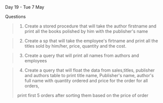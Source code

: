 Day 19 - Tue 7 May

Questions



>1) Create a stored procedure that will take the author firstname and print all the books polished by him with the publisher's name

 
>2) Create a sp that will take the employee's firtname and print all the titles sold by him/her, price, quantity and the cost.
 
>3) Create a query that will print all names from authors and employees
 
>4) Create a  query that will float the data from sales,titles, publisher and authors table to print title name, Publisher's name, author's full name with quantity ordered and price for the order for all orders,
> 
>print first 5 orders after sorting them based on the price of order
 
